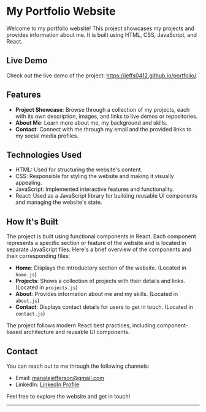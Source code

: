 # My Portfolio Website

Welcome to my portfolio website! This project showcases my projects and provides information about me. It is built using HTML, CSS, JavaScript, and React.

## Live Demo

Check out the live demo of the project: https://jeffs0412.github.io/portfolio/.

## Features

- **Project Showcase**: Browse through a collection of my projects, each with its own description, images, and links to live demos or repositories.
- **About Me**: Learn more about me, my background and skills.
- **Contact**: Connect with me through my email and the provided links to my social media profiles.

## Technologies Used

- HTML: Used for structuring the website's content.
- CSS: Responsible for styling the website and making it visually appealing.
- JavaScript: Implemented interactive features and functionality.
- React: Used as a JavaScript library for building reusable UI components and managing the website's state.

## How It's Built

The project is built using functional components in React. Each component represents a specific section or feature of the website and is located in separate JavaScript files. Here's a brief overview of the components and their corresponding files:

- **Home**: Displays the introductory section of the website. (Located in `home.js`)
- **Projects**: Shows a collection of projects with their details and links. (Located in `projects.js`)
- **About**: Provides information about me and my skills. (Located in `about.js`)
- **Contact**: Displays contact details for users to get in touch. (Located in `contact.js`)

The project follows modern React best practices, including component-based architecture and reusable UI components.


## Contact

You can reach out to me through the following channels:
- Email: manalejefferson@gmail.com
- LinkedIn: [LinkedIn Profile](https://www.linkedin.com/in/jefferson-manale/)

Feel free to explore the website and get in touch!

---

